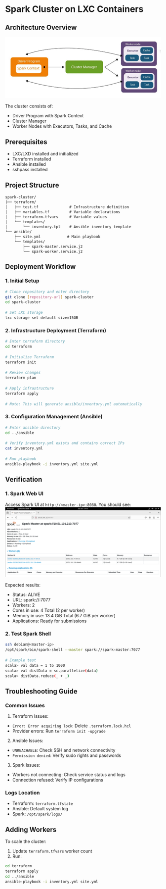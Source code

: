 # Spark Cluster on LXC Containers

## Architecture Overview
![Spark Architecture](docs/images/spark-arch.png)

The cluster consists of:
- Driver Program with Spark Context
- Cluster Manager
- Worker Nodes with Executors, Tasks, and Cache

## Prerequisites
- LXC/LXD installed and initialized
- Terraform installed
- Ansible installed
- sshpass installed

## Project Structure
```
spark-cluster/
├── terraform/
│   ├── test.tf              # Infrastructure definition
│   ├── variables.tf         # Variable declarations
│   ├── terraform.tfvars     # Variable values
│   └── templates/
│       └── inventory.tpl    # Ansible inventory template
└── ansible/
    ├── site.yml            # Main playbook
    └── templates/
        ├── spark-master.service.j2
        └── spark-worker.service.j2
```

## Deployment Workflow

### 1. Initial Setup
```bash
# Clone repository and enter directory
git clone [repository-url] spark-cluster
cd spark-cluster

# Set LXC storage
lxc storage set default size=15GB
```

### 2. Infrastructure Deployment (Terraform)
```bash
# Enter terraform directory
cd terraform

# Initialize Terraform
terraform init

# Review changes
terraform plan

# Apply infrastructure
terraform apply

# Note: This will generate ansible/inventory.yml automatically
```

### 3. Configuration Management (Ansible)
```bash
# Enter ansible directory
cd ../ansible

# Verify inventory.yml exists and contains correct IPs
cat inventory.yml

# Run playbook
ansible-playbook -i inventory.yml site.yml
```

## Verification

### 1. Spark Web UI
Access Spark UI at `http://<master-ip>:8080`. You should see:
![Spark Master UI](docs/images/spark-ui.png)

Expected results:
- Status: ALIVE
- URL: spark://<master-ip>:7077
- Workers: 2
- Cores in use: 4 Total (2 per worker)
- Memory in use: 13.4 GiB Total (6.7 GiB per worker)
- Applications: Ready for submissions

### 2. Test Spark Shell
```bash
ssh debian@<master-ip>
/opt/spark/bin/spark-shell --master spark://spark-master:7077

# Example test
scala> val data = 1 to 1000
scala> val distData = sc.parallelize(data)
scala> distData.reduce(_ + _)
```

## Troubleshooting Guide

### Common Issues
1. Terraform Issues:
- `Error: Error acquiring lock`: Delete `.terraform.lock.hcl`
- Provider errors: Run `terraform init -upgrade`

2. Ansible Issues:
- `UNREACHABLE`: Check SSH and network connectivity
- `Permission denied`: Verify sudo rights and passwords

3. Spark Issues:
- Workers not connecting: Check service status and logs
- Connection refused: Verify IP configurations

### Logs Location
- Terraform: `terraform.tfstate`
- Ansible: Default system log
- Spark: `/opt/spark/logs/`

## Adding Workers
To scale the cluster:
1. Update `terraform.tfvars` worker count
2. Run:
```bash
cd terraform
terraform apply
cd ../ansible
ansible-playbook -i inventory.yml site.yml
```